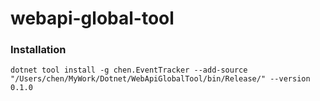 # webapi-global-tool

### Installation
```
dotnet tool install -g chen.EventTracker --add-source "/Users/chen/MyWork/Dotnet/WebApiGlobalTool/bin/Release/" --version 0.1.0
```